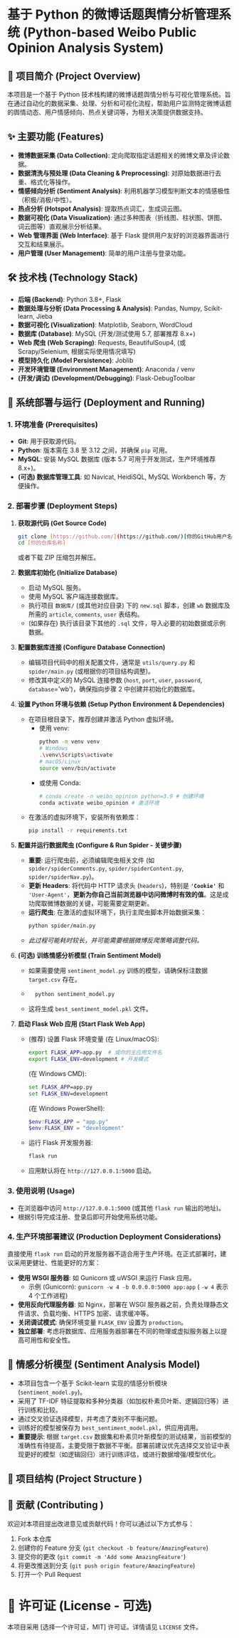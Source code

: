 # 基于 Python 的微博话题舆情分析管理系统 (Python-based Weibo Public Opinion Analysis System)

## 📖 项目简介 (Project Overview)

本项目是一个基于 Python 技术栈构建的微博话题舆情分析与可视化管理系统。旨在通过自动化的数据采集、处理、分析和可视化流程，帮助用户监测特定微博话题的舆情动态、用户情感倾向、热点关键词等，为相关决策提供数据支持。

<!-- 该项目是为参加 **[2025年中国大学生计算机设计大赛 大数据实践赛]** 而开发的作品。 -->

## ✨ 主要功能 (Features)

* **微博数据采集 (Data Collection)**: 定向爬取指定话题相关的微博文章及评论数据。
* **数据清洗与预处理 (Data Cleaning & Preprocessing)**: 对原始数据进行去重、格式化等操作。
* **情感倾向分析 (Sentiment Analysis)**: 利用机器学习模型判断文本的情感极性（积极/消极/中性）。
* **热点分析 (Hotspot Analysis)**: 提取热点词汇，生成词云图。
* **数据可视化 (Data Visualization)**: 通过多种图表（折线图、柱状图、饼图、词云图等）直观展示分析结果。
* **Web 管理界面 (Web Interface)**: 基于 Flask 提供用户友好的浏览器界面进行交互和结果展示。
* **用户管理 (User Management)**: 简单的用户注册与登录功能。

## 🛠️ 技术栈 (Technology Stack)

* **后端 (Backend)**: Python 3.8+, Flask
* **数据处理与分析 (Data Processing & Analysis)**: Pandas, Numpy, Scikit-learn, Jieba
* **数据可视化 (Visualization)**: Matplotlib, Seaborn, WordCloud
* **数据库 (Database)**: MySQL (开发/测试使用 5.7, 部署推荐 8.x+)
* **Web 爬虫 (Web Scraping)**: Requests, BeautifulSoup4, (或 Scrapy/Selenium, 根据实际使用情况填写)
* **模型持久化 (Model Persistence)**: Joblib
* **开发环境管理 (Environment Management)**: Anaconda / venv
* **(开发/调试) (Development/Debugging)**: Flask-DebugToolbar

## 🚀 系统部署与运行 (Deployment and Running)

### 1. 环境准备 (Prerequisites)

* **Git**: 用于获取源代码。
* **Python**: 版本需在 3.8 至 3.12 之间，并确保 `pip` 可用。
* **MySQL**: 安装 MySQL 数据库 (版本 5.7 可用于开发测试，生产环境推荐 8.x+)。
* **(可选) 数据库管理工具**: 如 Navicat, HeidiSQL, MySQL Workbench 等，方便操作。

### 2. 部署步骤 (Deployment Steps)

1.  **获取源代码 (Get Source Code)**
    ```bash
    git clone [https://github.com/](https://github.com/)[你的GitHub用户名]/[你的仓库名称].git
    cd [你的仓库名称]
    ```
    或者下载 ZIP 压缩包并解压。

2.  **数据库初始化 (Initialize Database)**
    * 启动 MySQL 服务。
    * 使用 MySQL 客户端连接数据库。
    * 执行项目 `数据库/` (或其他对应目录) 下的 `new.sql` 脚本，创建 `wb` 数据库及所需的 `article`, `comments`, `user` 表结构。
    * (如果存在) 执行该目录下其他的 `.sql` 文件，导入必要的初始数据或示例数据。

3.  **配置数据库连接 (Configure Database Connection)**
    * 编辑项目代码中的相关配置文件，通常是 `utils/query.py` 和 `spider/main.py` (或根据你的项目结构调整)。
    * 修改其中定义的 MySQL 连接参数 (`host`, `port`, `user`, `password`, `database`='wb')，确保指向步骤 2 中创建并初始化的数据库。

4.  **设置 Python 环境与依赖 (Setup Python Environment & Dependencies)**
    * 在项目根目录下，推荐创建并激活 Python 虚拟环境。
        * 使用 venv:
            ```bash
            python -m venv venv
            # Windows
            .\venv\Scripts\activate
            # macOS/Linux
            source venv/bin/activate
            ```
        * 或使用 Conda:
            ```bash
            # conda create -n weibo_opinion python=3.9 # 创建环境
            conda activate weibo_opinion # 激活环境
            ```
    * 在激活的虚拟环境下，安装所有依赖库：
        ```bash
        pip install -r requirements.txt
        ```

5.  **配置并运行数据爬虫 (Configure & Run Spider - 关键步骤)**
    * **重要**: 运行爬虫前，必须编辑爬虫相关文件 (如 `spider/spiderComments.py`, `spider/spiderContent.py`, `spider/spiderNav.py`)。
    * **更新 Headers**: 将代码中 HTTP 请求头 (`headers`)，特别是 **`'Cookie'`** 和 `'User-Agent'`，**更新为你自己当前浏览器中访问微博时有效的值**。这是成功爬取微博数据的关键，可能需要定期更新。
    * **运行爬虫**: 在激活的虚拟环境下，执行主爬虫脚本开始数据采集：
        ```bash
        python spider/main.py
        ```
    * *此过程可能耗时较长，并可能需要根据微博反爬策略调整代码。*

6.  **(可选) 训练情感分析模型 (Train Sentiment Model)**
    * 如果需要使用 `sentiment_model.py` 训练的模型，请确保标注数据 `target.csv` 存在。
    * ```bash
        python sentiment_model.py
        ```
    * 这将生成 `best_sentiment_model.pkl` 文件。

7.  **启动 Flask Web 应用 (Start Flask Web App)**
    * (推荐) 设置 Flask 环境变量 (在 Linux/macOS):
        ```bash
        export FLASK_APP=app.py  # 或你的主应用文件名
        export FLASK_ENV=development # 开发模式
        ```
        (在 Windows CMD):
        ```cmd
        set FLASK_APP=app.py
        set FLASK_ENV=development
        ```
        (在 Windows PowerShell):
        ```powershell
        $env:FLASK_APP = "app.py"
        $env:FLASK_ENV = "development"
        ```
    * 运行 Flask 开发服务器:
        ```bash
        flask run
        ```
    * 应用默认将在 `http://127.0.0.1:5000` 启动。

### 3. 使用说明 (Usage)

* 在浏览器中访问 `http://127.0.0.1:5000` (或其他 `flask run` 输出的地址)。
* 根据引导完成注册、登录后即可开始使用系统功能。

### 4. 生产环境部署建议 (Production Deployment Considerations)

直接使用 `flask run` 启动的开发服务器不适合用于生产环境。在正式部署时，建议采用更健壮、性能更好的方案：

* **使用 WSGI 服务器**: 如 Gunicorn 或 uWSGI 来运行 Flask 应用。
    * 示例 (Gunicorn): `gunicorn -w 4 -b 0.0.0.0:5000 app:app` ( `-w 4` 表示 4 个工作进程)
* **使用反向代理服务器**: 如 Nginx，部署在 WSGI 服务器之前，负责处理静态文件请求、负载均衡、HTTPS 加密、请求缓冲等。
* **关闭调试模式**: 确保环境变量 `FLASK_ENV` 设置为 `production`。
* **独立部署**: 考虑将数据库、应用服务器部署在不同的物理或虚拟服务器上以提高可用性和安全性。

## 🧠 情感分析模型 (Sentiment Analysis Model)

* 本项目包含一个基于 Scikit-learn 实现的情感分析模块 (`sentiment_model.py`)。
* 采用了 TF-IDF 特征提取和多种分类器（如加权朴素贝叶斯、逻辑回归等）进行训练和比较。
* 通过交叉验证选择模型，并考虑了类别不平衡问题。
* 训练好的模型被保存为 `best_sentiment_model.pkl`，供应用调用。
* **重要提示**: 根据 `target.csv` 数据集和朴素贝叶斯模型的测试结果，当前模型的准确性有待提高，主要受限于数据不平衡。部署前建议优先选择交叉验证中表现更好的模型（如逻辑回归）进行训练评估，或进行数据增强/模型优化。

## 📁 项目结构 (Project Structure )
## 🤝 贡献 (Contributing )

欢迎对本项目提出改进意见或贡献代码！你可以通过以下方式参与：

1.  Fork 本仓库
2.  创建你的 Feature 分支 (`git checkout -b feature/AmazingFeature`)
3.  提交你的更改 (`git commit -m 'Add some AmazingFeature'`)
4.  将更改推送到分支 (`git push origin feature/AmazingFeature`)
5.  打开一个 Pull Request
# 📄 许可证 (License - 可选)

本项目采用 [选择一个许可证，MIT] 许可证。详情请见 `LICENSE` 文件。
